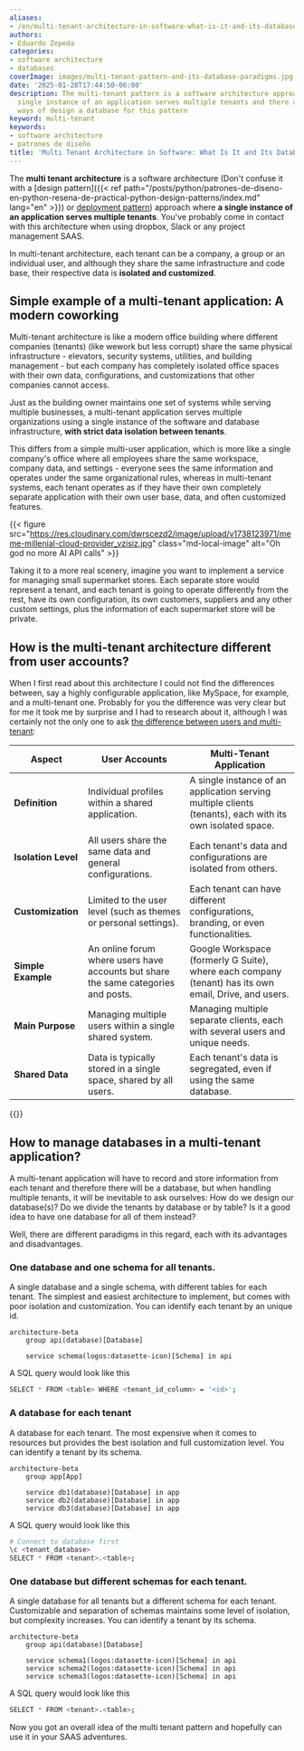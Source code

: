 ```yaml
---
aliases:
- /en/multi-tenant-architecture-in-software-what-is-it-and-its-databases-patterns/
authors:
- Eduardo Zepeda
categories:
- software architecture
- databases
coverImage: images/multi-tenant-pattern-and-its-database-paradigms.jpg
date: '2025-01-28T17:44:50-06:00'
description: The multi-tenant pattern is a software architecture approach where a
  single instance of an application serves multiple tenants and there are multiple
  ways of design a database for this pattern
keyword: multi-tenant
keywords:
- software architecture
- patrones de diseño
title: 'Multi Tenant Architecture in Software: What Is It and Its Databases Patterns'
---
```


The **multi tenant architecture** is a software architecture (Don't confuse it with a [design pattern]({{< ref path="/posts/python/patrones-de-diseno-en-python-resena-de-practical-python-design-patterns/index.md" lang="en" >}}) or [deployment pattern](/en/software-architecture/common-and-useful-deployment-patterns/)) approach where **a single instance of an application serves multiple tenants**. You've probably come in contact with this architecture when using dropbox, Slack or any project management SAAS.

In multi-tenant architecture, each tenant can be a company, a group or an individual user, and although they share the same infrastructure and code base, their respective data is **isolated and customized**.

## Simple example of a multi-tenant application: A modern coworking

Multi-tenant architecture is like a modern office building where different companies (tenants) (like wework but less corrupt) share the same physical infrastructure - elevators, security systems, utilities, and building management - but each company has completely isolated office spaces with their own data, configurations, and customizations that other companies cannot access. 

Just as the building owner maintains one set of systems while serving multiple businesses, a multi-tenant application serves multiple organizations using a single instance of the software and database infrastructure, **with strict data isolation between tenants**. 

This differs from a simple multi-user application, which is more like a single company's office where all employees share the same workspace, company data, and settings - everyone sees the same information and operates under the same organizational rules, whereas in multi-tenant systems, each tenant operates as if they have their own completely separate application with their own user base, data, and often customized features.

{{< figure src="https://res.cloudinary.com/dwrscezd2/image/upload/v1738123971/meme-millenial-cloud-provider_vzisiz.jpg" class="md-local-image" alt="Oh god no more AI API calls" >}}

Taking it to a more real scenery, imagine you want to implement a service for managing small supermarket stores. Each separate store would represent a tenant, and each tenant is going to operate differently from the rest, have its own configuration, its own customers, suppliers and any other custom settings, plus the information of each supermarket store will be private.

## How is the multi-tenant architecture different from user accounts?

When I first read about this architecture I could not find the differences between, say a highly configurable application, like MySpace, for example, and a multi-tenant one. Probably for you the difference was very clear but for me it took me by surprise and I had to research about it, although I was certainly not the only one to ask [the difference between users and multi-tenant](https://stackoverflow.com/questions/48378789/what-is-the-difference-between-tenant-and-user#?):

| **Aspect**          | **User Accounts**                                                                  | **Multi-Tenant Application**                                                                              |
| ------------------- | ---------------------------------------------------------------------------------- | --------------------------------------------------------------------------------------------------------- |
| **Definition**      | Individual profiles within a shared application.                                   | A single instance of an application serving multiple clients (tenants), each with its own isolated space. |
| **Isolation Level** | All users share the same data and general configurations.                          | Each tenant's data and configurations are isolated from others.                                           |
| **Customization**   | Limited to the user level (such as themes or personal settings).                   | Each tenant can have different configurations, branding, or even functionalities.                         |
| **Simple Example**  | An online forum where users have accounts but share the same categories and posts. | Google Workspace (formerly G Suite), where each company (tenant) has its own email, Drive, and users.     |
| **Main Purpose**    | Managing multiple users within a single shared system.                             | Managing multiple separate clients, each with several users and unique needs.                             |
| **Shared Data**     | Data is typically stored in a single space, shared by all users.                   | Each tenant's data is segregated, even if using the same database.                                        |

{{<ad>}}

## How to manage databases in a multi-tenant application?

A multi-tenant application will have to record and store information from each tenant and therefore there will be a database, but when handling multiple tenants, it will be inevitable to ask ourselves: How do we design our database(s)? Do we divide the tenants by database or by table? Is it a good idea to have one database for all of them instead?

Well, there are different paradigms in this regard, each with its advantages and disadvantages.

### One database and one schema for all tenants.

A single database and a single schema, with different tables for each tenant. The simplest and easiest architecture to implement, but comes with poor isolation and customization. You can identify each tenant by an unique id.

``` mermaid
architecture-beta
    group api(database)[Database]

    service schema(logos:datasette-icon)[Schema] in api
```

A SQL query would look like this

``` bash
SELECT * FROM <table> WHERE <tenant_id_column> = '<id>';
```

### A database for each tenant

A database for each tenant. The most expensive when it comes to resources but provides the best isolation and full customization level. You can identify a tenant by its schema.

``` mermaid
architecture-beta
    group app[App]

    service db1(database)[Database] in app
    service db2(database)[Database] in app
    service db3(database)[Database] in app
```

A SQL query would look like this

``` bash
# Connect to database first
\c <tenant_database>
SELECT * FROM <tenant>.<table>;
```



### One database but different schemas for each tenant.

A single database for all tenants but a different schema for each tenant. Customizable and separation of schemas maintains some level of isolation, but complexity increases. You can identify a tenant by its schema.

``` mermaid
architecture-beta
    group api(database)[Database]

    service schema1(logos:datasette-icon)[Schema] in api
    service schema2(logos:datasette-icon)[Schema] in api
    service schema3(logos:datasette-icon)[Schema] in api
```

A SQL query would look like this


``` bash
SELECT * FROM <tenant>.<table>;
```

Now you got an overall idea of the multi tenant pattern and hopefully can use it in your SAAS adventures.